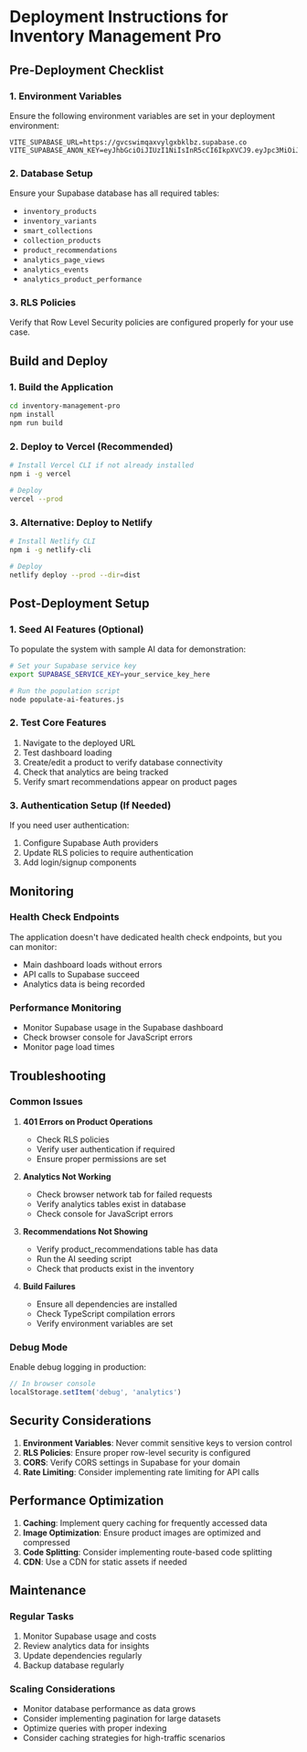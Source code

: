 # Deployment Instructions for Inventory Management Pro

## Pre-Deployment Checklist

### 1. Environment Variables
Ensure the following environment variables are set in your deployment environment:

```env
VITE_SUPABASE_URL=https://gvcswimqaxvylgxbklbz.supabase.co
VITE_SUPABASE_ANON_KEY=eyJhbGciOiJIUzI1NiIsInR5cCI6IkpXVCJ9.eyJpc3MiOiJzdXBhYmFzZSIsInJlZiI6Imd2Y3N3aW1xYXh2eWxneGJrbGJ6Iiwicm9sZSI6ImFub24iLCJpYXQiOjE3NTM3NjA1MzAsImV4cCI6MjA2OTMzNjUzMH0.UZdiGcJXUV5VYetjWXV26inmbj2yXdiT03Z6t_5Lg24
```

### 2. Database Setup
Ensure your Supabase database has all required tables:
- `inventory_products`
- `inventory_variants` 
- `smart_collections`
- `collection_products`
- `product_recommendations`
- `analytics_page_views`
- `analytics_events`
- `analytics_product_performance`

### 3. RLS Policies
Verify that Row Level Security policies are configured properly for your use case.

## Build and Deploy

### 1. Build the Application
```bash
cd inventory-management-pro
npm install
npm run build
```

### 2. Deploy to Vercel (Recommended)
```bash
# Install Vercel CLI if not already installed
npm i -g vercel

# Deploy
vercel --prod
```

### 3. Alternative: Deploy to Netlify
```bash
# Install Netlify CLI
npm i -g netlify-cli

# Deploy
netlify deploy --prod --dir=dist
```

## Post-Deployment Setup

### 1. Seed AI Features (Optional)
To populate the system with sample AI data for demonstration:

```bash
# Set your Supabase service key
export SUPABASE_SERVICE_KEY=your_service_key_here

# Run the population script
node populate-ai-features.js
```

### 2. Test Core Features
1. Navigate to the deployed URL
2. Test dashboard loading
3. Create/edit a product to verify database connectivity
4. Check that analytics are being tracked
5. Verify smart recommendations appear on product pages

### 3. Authentication Setup (If Needed)
If you need user authentication:
1. Configure Supabase Auth providers
2. Update RLS policies to require authentication
3. Add login/signup components

## Monitoring

### Health Check Endpoints
The application doesn't have dedicated health check endpoints, but you can monitor:
- Main dashboard loads without errors
- API calls to Supabase succeed
- Analytics data is being recorded

### Performance Monitoring
- Monitor Supabase usage in the Supabase dashboard
- Check browser console for JavaScript errors
- Monitor page load times

## Troubleshooting

### Common Issues

1. **401 Errors on Product Operations**
   - Check RLS policies
   - Verify user authentication if required
   - Ensure proper permissions are set

2. **Analytics Not Working**
   - Check browser network tab for failed requests
   - Verify analytics tables exist in database
   - Check console for JavaScript errors

3. **Recommendations Not Showing**
   - Verify product_recommendations table has data
   - Run the AI seeding script
   - Check that products exist in the inventory

4. **Build Failures**
   - Ensure all dependencies are installed
   - Check TypeScript compilation errors
   - Verify environment variables are set

### Debug Mode
Enable debug logging in production:
```javascript
// In browser console
localStorage.setItem('debug', 'analytics')
```

## Security Considerations

1. **Environment Variables**: Never commit sensitive keys to version control
2. **RLS Policies**: Ensure proper row-level security is configured
3. **CORS**: Verify CORS settings in Supabase for your domain
4. **Rate Limiting**: Consider implementing rate limiting for API calls

## Performance Optimization

1. **Caching**: Implement query caching for frequently accessed data
2. **Image Optimization**: Ensure product images are optimized and compressed
3. **Code Splitting**: Consider implementing route-based code splitting
4. **CDN**: Use a CDN for static assets if needed

## Maintenance

### Regular Tasks
1. Monitor Supabase usage and costs
2. Review analytics data for insights
3. Update dependencies regularly
4. Backup database regularly

### Scaling Considerations
- Monitor database performance as data grows
- Consider implementing pagination for large datasets
- Optimize queries with proper indexing
- Consider caching strategies for high-traffic scenarios
